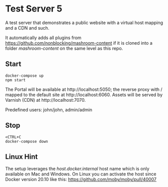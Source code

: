 
# Test Server 5

A test server that demonstrates a public website with a virtual host mapping and a CDN and such.

It automatically adds all plugins from https://github.com/nonblocking/mashroom-content if it is cloned into
a folder *mashroom-content* on the same level as this repo.

## Start

    docker-compose up
    npm start

The Portal will be available at http://localhost:5050; the reverse proxy with / mapped to the default site at http://localhost:6060.
Assets will be served by Varnish (CDN) at http://localhost:7070.

Predefined users: john/john, admin/admin

## Stop

    <CTRL+C
    docker-compose down

## Linux Hint

The setup leverages the *host.docker.internal* host name which is only available on Mac and Windows.
On Linux you can activate the host since Docker version 20.10 like this: https://github.com/moby/moby/pull/40007
